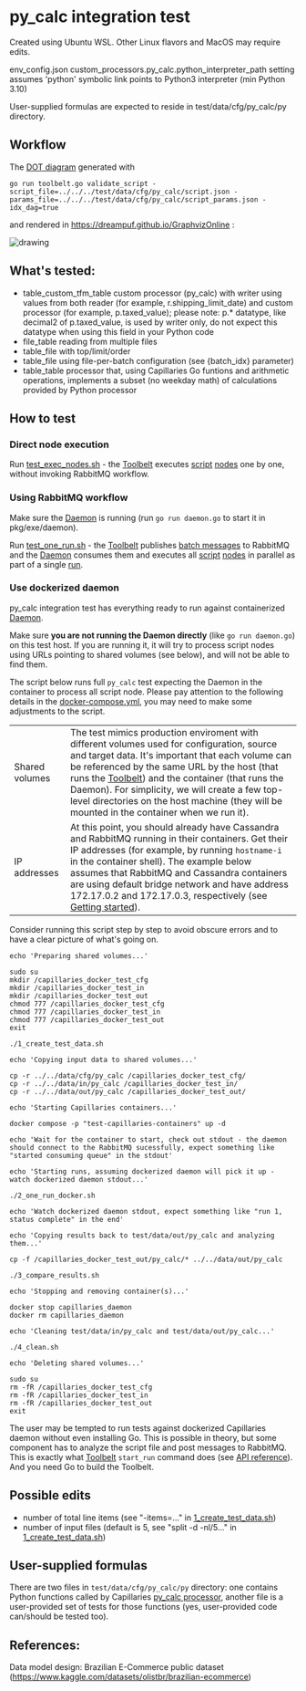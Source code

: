 # py_calc integration test

Created using Ubuntu WSL. Other Linux flavors and MacOS may require edits.

env_config.json custom_processors.py_calc.python_interpreter_path setting assumes 'python' symbolic link points to Python3 interpreter (min Python 3.10)

User-supplied formulas are expected to reside in test/data/cfg/py_calc/py directory.

## Workflow

The [DOT diagram](../../doc/glossary.md#dot-diagrams) generated with
```
go run toolbelt.go validate_script -script_file=../../../test/data/cfg/py_calc/script.json -params_file=../../../test/data/cfg/py_calc/script_params.json -idx_dag=true
```
and rendered in https://dreampuf.github.io/GraphvizOnline :

![drawing](../../doc/dot-pycalc.svg)

## What's tested:

- table_custom_tfm_table custom processor (py_calc) with writer using values from both reader (for example, r.shipping_limit_date) and custom processor (for example, p.taxed_value); please note: p.* datatype, like decimal2 of p.taxed_value, is used by writer only, do not expect this datatype when using this field in your Python code
- file_table reading from multiple files
- table_file with top/limit/order
- table_file using file-per-batch configuration (see {batch_idx} parameter)
- table_table processor that, using Capillaries Go funtions and arithmetic operations, implements a subset (no weekday math) of calculations provided by Python processor 

## How to test

### Direct node execution

Run [test_exec_nodes.sh](test_exec_nodes.sh) - the [Toolbelt](../../doc/glossary.md#toolbelt) executes [script](script.json) [nodes](../../doc/glossary.md#script-node) one by one, without invoking RabbitMQ workflow.

### Using RabbitMQ workflow

Make sure the [Daemon](../../doc/glossary.md#daemon) is running (run `go run daemon.go` to start it in pkg/exe/daemon).

Run [test_one_run.sh](test_one_run.sh) - the [Toolbelt](../../doc/glossary.md#toolbelt) publishes [batch messages](../../doc/glossary.md#data-batch) to RabbitMQ and the [Daemon](../../doc/glossary.md#daemon) consumes them and executes all [script](script.json) [nodes](../../doc/glossary.md#script-node) in parallel as part of a single [run](../../doc/glossary.md#run).

### Use dockerized daemon

py_calc integration test has everything ready to run against containerized [Daemon](../../../doc/glossary.md#daemon).

Make sure **you are not running the Daemon directly** (like `go run daemon.go`) on this test host. If you are running it, it will try to process script nodes using URLs pointing to shared volumes (see below), and will not be able to find them.

The script below runs full `py_calc` test expecting the Daemon in the container to process all script node. Please pay attention to the following details in the [docker-compose.yml](../../../docker-compose.yml), you may need to make some adjustments to the script.

| | |
|-|-|
| Shared volumes | The test mimics production enviroment with different volumes used for configuration, source and target data. It's important that each volume can be referenced by the same URL by the host (that runs the [Toolbelt](../../../doc/glossary.md#toolbelt)) and the container (that runs the Daemon). For simplicity, we will create a few top-level directories on the host machine (they will be mounted in the container when we run it). |
| IP addresses | At this point, you should already have Cassandra and RabbitMQ running in their containers. Get their IP addresses (for example, by running `hostname-i` in the container shell). The example below assumes that RabbitMQ and Cassandra containers are using default bridge network and have address 172.17.0.2 and 172.17.0.3, respectively (see [Getting started](../../../doc/started.md)). |

Consider running this script step by step to avoid obscure errors and to have a clear picture of what's going on.

```
echo 'Preparing shared volumes...'

sudo su
mkdir /capillaries_docker_test_cfg
mkdir /capillaries_docker_test_in
mkdir /capillaries_docker_test_out
chmod 777 /capillaries_docker_test_cfg
chmod 777 /capillaries_docker_test_in
chmod 777 /capillaries_docker_test_out
exit

./1_create_test_data.sh

echo 'Copying input data to shared volumes...'

cp -r ../../data/cfg/py_calc /capillaries_docker_test_cfg/
cp -r ../../data/in/py_calc /capillaries_docker_test_in/
cp -r ../../data/out/py_calc /capillaries_docker_test_out/

echo 'Starting Capillaries containers...'

docker compose -p "test-capillaries-containers" up -d

echo 'Wait for the container to start, check out stdout - the daemon should connect to the RabbitMQ sucessfully, expect something like "started consuming queue" in the stdout'

echo 'Starting runs, assuming dockerized daemon will pick it up - watch dockerized daemon stdout...'

./2_one_run_docker.sh

echo 'Watch dockerized daemon stdout, expect something like "run 1, status complete" in the end'

echo 'Copying results back to test/data/out/py_calc and analyzing them...'

cp -f /capillaries_docker_test_out/py_calc/* ../../data/out/py_calc 

./3_compare_results.sh

echo 'Stopping and removing container(s)...'

docker stop capillaries_daemon
docker rm capillaries_daemon

echo 'Cleaning test/data/in/py_calc and test/data/out/py_calc...'

./4_clean.sh

echo 'Deleting shared volumes...'

sudo su
rm -fR /capillaries_docker_test_cfg
rm -fR /capillaries_docker_test_in
rm -fR /capillaries_docker_test_out
exit
```

The user may be tempted to run tests against dockerized Capillaries daemon without even installing Go. This is possible in theory, but some component has to analyze the script file and post messages to RabbitMQ. This is exactly what [Toolbelt](../../../doc/glossary.md#toolbelt) `start_run` command does (see [API reference](../../../doc/api.md)). And you need Go to build the Toolbelt.

## Possible edits

- number of total line items (see "-items=..." in [1_create_test_data.sh](1_create_test_data.sh))
- number of input files (default is 5, see "split -d -nl/5..." in [1_create_test_data.sh](1_create_test_data.sh))

## User-supplied formulas

There are two files in `test/data/cfg/py_calc/py` directory: one contains Python functions called by Capillaries [py_calc processor](../../../doc/glossary.md#py_calc-processor), another file is a user-provided set of tests for those functions (yes, user-provided code can/should be tested too). 

## References:

Data model design: Brazilian E-Commerce public dataset (https://www.kaggle.com/datasets/olistbr/brazilian-ecommerce)